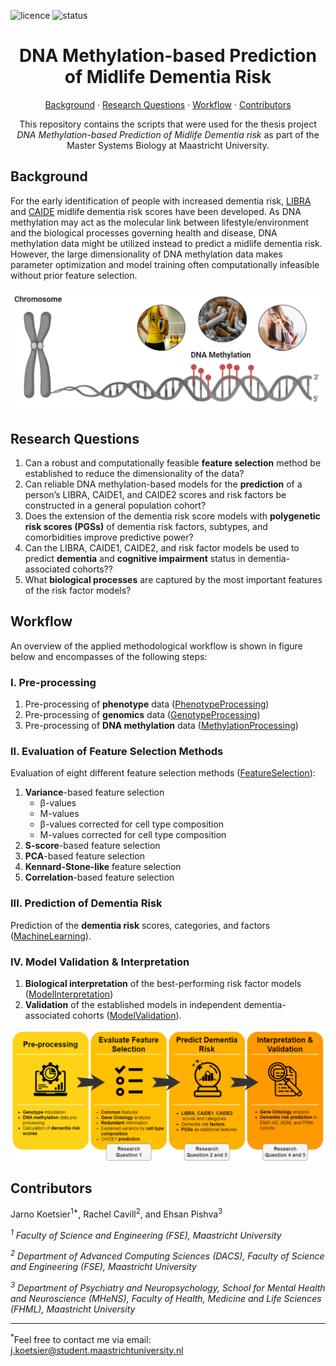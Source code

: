 ![licence](https://badgen.net/badge/Licence/MIT/purple)
![status](https://badgen.net/badge/Status/Complete/green)

<h1 align="center">
DNA Methylation-based Prediction
   <br>
of Midlife Dementia Risk
</h1>

<p align="center">
<a href="https://github.com/jarnokoetsier/MidlifeDementiaRisk/blob/main/README.md#Background">Background</a>
     ·
<a href="https://github.com/jarnokoetsier/MidlifeDementiaRisk/blob/main/README.md#Research-Questions">Research Questions</a>
     ·
<a href="https://github.com/jarnokoetsier/MidlifeDementiaRisk/blob/main/README.md#Workflow">Workflow</a>
     ·
<a href="https://github.com/jarnokoetsier/MidlifeDementiaRisk/blob/main/README.md#Contributors">Contributors</a>
</p>

<p align="center">
This repository contains the scripts that were used for the thesis project <i>DNA Methylation-based Prediction of Midlife Dementia risk</i> as part of the Master Systems Biology at Maastricht University.
</p>

## Background
For the early identification of people with increased dementia risk, [LIBRA](https://onlinelibrary.wiley.com/doi/full/10.1002/gps.4245) and [CAIDE](https://www.sciencedirect.com/science/article/pii/S1474442206705373) midlife dementia risk scores have been developed. As DNA methylation may act as the molecular link between lifestyle/environment and the biological processes governing health and disease, DNA methylation data might be utilized instead to predict a midlife dementia risk. However, the large dimensionality of DNA methylation data makes parameter optimization and model training often computationally infeasible without prior feature selection.

![Methylation](/Images/Methylation.PNG?raw=true "Methylation")

## Research Questions
1.	Can a robust and computationally feasible **feature selection** method be established to reduce the dimensionality of the data?
2.	Can reliable DNA methylation-based models for the **prediction** of a person’s LIBRA, CAIDE1, and CAIDE2 scores and risk factors be constructed in a general population cohort?
3.	Does the extension of the dementia risk score models with **polygenetic risk scores (PGSs)** of dementia risk factors, subtypes, and comorbidities improve predictive power? 
4.	Can the LIBRA, CAIDE1, CAIDE2, and risk factor models be used to predict **dementia** and **cognitive impairment** status in dementia-associated cohorts??
5.	What **biological processes** are captured by the most important features of the risk factor models? 

## Workflow
An overview of the applied methodological workflow is shown in figure below and encompasses of the following steps:

### I. Pre-processing
1. Pre-processing of **phenotype** data ([PhenotypeProcessing](https://github.com/jarnokoetsier/MidlifeDementiaRisk/tree/main/1.%20PhenotypeProcessing)) 
2. Pre-processing of **genomics** data ([GenotypeProcessing](https://github.com/jarnokoetsier/MidlifeDementiaRisk/tree/main/2.%20GenotypeProcessing))
3. Pre-processing of **DNA methylation** data ([MethylationProcessing](https://github.com/jarnokoetsier/MidlifeDementiaRisk/tree/main/3.%20MethylationProcessing))


### II. Evaluation of Feature Selection Methods
Evaluation of eight different feature selection methods ([FeatureSelection](https://github.com/jarnokoetsier/MidlifeDementiaRisk/tree/main/4.%20FeatureSelection)):
1. **Variance**-based feature selection
   * &beta;-values
   * M-values
   * &beta;-values corrected for cell type composition
   * M-values corrected for cell type composition
2. **S-score**-based feature selection
3. **PCA**-based feature selection
4. **Kennard-Stone-like** feature selection
5. **Correlation**-based feature selection

### III. Prediction of Dementia Risk
Prediction of the **dementia risk** scores, categories, and factors ([MachineLearning](https://github.com/jarnokoetsier/MidlifeDementiaRisk/tree/main/5.%20MachineLearning)). 

### IV. Model Validation & Interpretation
1. **Biological interpretation** of the best-performing risk factor models ([ModelInterpretation](https://github.com/jarnokoetsier/MidlifeDementiaRisk/tree/main/6.%20ModelInterpretation))
2. **Validation** of the established models in independent dementia-associated cohorts ([ModelValidation](https://github.com/jarnokoetsier/MidlifeDementiaRisk/tree/main/7.%20ModelValidation)). 


![Workflow](/Images/Workflow.png?raw=true "Workflow")

## Contributors
Jarno Koetsier<sup>1*</sup>, Rachel Cavill<sup>2</sup>, and Ehsan Pishva<sup>3</sup>

*<sup>1</sup> Faculty of Science and Engineering (FSE), Maastricht University*

*<sup>2</sup> Department of Advanced Computing Sciences (DACS), Faculty of Science and Engineering (FSE), Maastricht University*

*<sup>3</sup> Department of Psychiatry and Neuropsychology, School for Mental Health and Neuroscience (MHeNS), Faculty of Health, Medicine and Life Sciences (FHML), Maastricht University*

---

<sup>*</sup>Feel free to contact me via email: j.koetsier@student.maastrichtuniversity.nl

